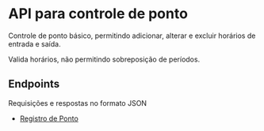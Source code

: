 # API para controle de ponto

Controle de ponto básico, permitindo adicionar, alterar e excluir horários de entrada e saída. 

Valida horários, não permitindo sobreposição de períodos.

## Endpoints

Requisições e respostas no formato JSON

- [Registro de Ponto](./documentation/Point)